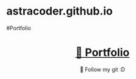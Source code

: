# astracoder.github.io

#Portfolio

<h1 align="center">
    <a href="https://astracoder.github.io/">🔗 Portfolio</a>
</h1>
<p align="center">🚀 Follow my git :D</p>
